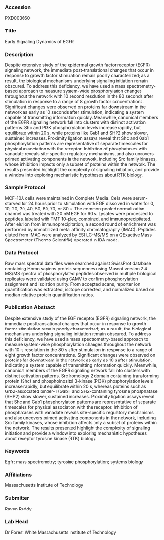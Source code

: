 ### Accession
PXD003660

### Title
Early Signaling Dynamics of EGFR

### Description
Despite extensive study of the epidermal growth factor receptor (EGFR) signaling network, the immediate post-translational changes that occur in response to growth factor stimulation remain poorly characterized; as a result, the biological mechanisms underlying signaling initiation remain obscured. To address this deficiency, we have used a mass spectrometry-based approach to measure system-wide phosphorylation changes throughout the network with 10 second resolution in the 80 seconds after stimulation in response to a range of 8 growth factor concentrations. Significant changes were observed on proteins far downstream in the network as early as 10 seconds after stimulation, indicating a system capable of transmitting information quickly. Meanwhile, canonical members of the EGFR signaling network fall into clusters with distinct activation patterns. Shc and PI3K phosphorylation levels increase rapidly, but equilibrate within 20 s, while proteins like Gab1 and SHP2 show slower, sustained increases. Proximity ligation assays reveal that Shc and Gab1 phosphorylation patterns are representative of separate timescales for physical association with the receptor. Inhibition of phosphatases with vanadate reveals site-specific regulatory mechanisms, and also uncovers primed activating components in the network, including Src family kinases, whose inhibition impacts only a subset of proteins within the network. The results presented highlight the complexity of signaling initiation, and provide a window into exploring mechanistic hypotheses about RTK biology.

### Sample Protocol
MCF-10A cells were maintained in Complete Media. Cells were serum-starved for 24 hours prior to stimulation with EGF dissolved in water for 0, 10, 20, 30, 40, 50, 60, 70, or 80 s. The common pooled normalization channel was treated with 20 nM EGF for 60 s. Lysates were processed to peptides, labeled with TMT 10-plex, combined, and immunoprecipitated. After elution from immunoprecipitation, a second round of enrichment was performed by immobilized metal affinity chromatography (IMAC). Peptides eluted from IMAC were analyzed by ESI LC-MS/MS on a QExactive Mass Spectrometer (Thermo Scientific) operated in IDA mode.

### Data Protocol
Raw mass spectral data files were searched against SwissProt database containing Homo sapiens protein sequences using Mascot version 2.4. MS/MS spectra of phosphorylated peptides observed in multiple biological replicates were validated using CAMV to confirm phosphorylation assignment and isolation purity. From accepted scans, reporter ion quantification was extracted, isotope corrected, and normalized based on median relative protein quantification ratios.

### Publication Abstract
Despite extensive study of the EGF receptor (EGFR) signaling network, the immediate posttranslational changes that occur in response to growth factor stimulation remain poorly characterized; as a result, the biological mechanisms underlying signaling initiation remain obscured. To address this deficiency, we have used a mass spectrometry-based approach to measure system-wide phosphorylation changes throughout the network with 10-s resolution in the 80 s after stimulation in response to a range of eight growth factor concentrations. Significant changes were observed on proteins far downstream in the network as early as 10 s after stimulation, indicating a system capable of transmitting information quickly. Meanwhile, canonical members of the EGFR signaling network fall into clusters with distinct activation patterns. Src homology 2 domain containing transforming protein (Shc) and phosphoinositol 3-kinase (PI3K) phosphorylation levels increase rapidly, but equilibrate within 20 s, whereas proteins such as Grb2-associated binder-1 (Gab1) and SH2-containing tyrosine phosphatase (SHP2) show slower, sustained increases. Proximity ligation assays reveal that Shc and Gab1 phosphorylation patterns are representative of separate timescales for physical association with the receptor. Inhibition of phosphatases with vanadate reveals site-specific regulatory mechanisms and also uncovers primed activating components in the network, including Src family kinases, whose inhibition affects only a subset of proteins within the network. The results presented highlight the complexity of signaling initiation and provide a window into exploring mechanistic hypotheses about receptor tyrosine kinase (RTK) biology.

### Keywords
Egfr; mass spectrometry; tyrosine phosphorylation; systems biology

### Affiliations
Massachusetts Institute of Technology

### Submitter
Raven Reddy

### Lab Head
Dr Forest White
Massachusetts Institute of Technology


